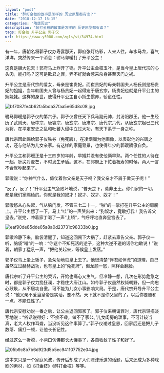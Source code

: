 ```yaml
---
layout: "post"
title: "醉打金枝的故事是怎样的 历史原型都有谁？"
date: "2018-12-17 16:15"
categories: "隋唐历史"
description: "醉打金枝的故事是怎样的 历史原型都有谁？"
tags: 打金枝 升平公主 郭子仪
url: https://www.y5000.com/zgls/st/34974.html
---
```






有一年，唐朝名将郭子仪办寿宴那天，郭府张灯结彩，人来人往，车水马龙，喜气洋洋。突然传来一个消息：驸马郭暧打了升平公主！

这真是胆大包天！郭府马上炸开了锅。升平公主金枝玉叶，是当今皇上唐代宗的心头肉，能打吗？这可是欺君之罪，弄不好就会惹来杀身甚至灭门之祸。

升平公主是唐代宗的爱女，母亲是崔贵妃。而崔贵妃的母亲韩国夫人杨氏则是杨贵妃的姐姐，当年韩国夫人曾与杨贵妃一起得宠于唐玄宗，杨贵妃也就是升平公主的姨姥姥。这样的身世，使得升平公主自小娇生惯养，骄蛮任性。

![bf7087fe4b62fa5bda37faa5e65d8c08.jpg](https://img.y5000.com/uploads/allimg/181018/bf7087fe4b62fa5bda37faa5e65d8c08.jpg)

驸马郭暧是郭子仪的第六子。郭子仪曾任天下兵马副元帅，封汾阳郡王。他一生经历了武则天、唐中宗、唐睿宗、唐玄宗、唐肃宗、唐代宗六代，从唐玄宗起已三代为将，在平定安史之乱和吐蕃入侵中立过大功，有天下系于一身之称。

唐代宗因此赐给郭子仪铁券（免死牌），在凌烟阁为他画像，以表彰他的兴唐之功，还与他结为儿女亲家。有这样的家庭背景，也使得年少的郭暧骄傲自负。

升平公主和郭暧正是十三四岁的年龄，早婚并没有使他俩早熟。两个任性的人待在一起，针尖对麦芒，不时发生矛盾。这不，在郭府上下忙着祝寿的时候，两人一言不合就吵起来了。

郭暧说：“你神气什么，倚仗着你父亲是天子吗？我父亲才不屑于做天子呢！”

“反了，反了！”升平公主气急败坏地说，“普天之下，莫非王土。你们家的一切，都是我们家赐给的。你就是我的奴才！奴才、奴才、奴才！”

郭暧怒从心头起，气从脑门发，不管三七二十一，“啪”的一掌打在升平公主的肩膀上。升平公主愣了一下，马上“哇”的一声哭出来：“狗奴才，竟敢打我！我告诉父皇去。”说完，冲着家丁喝了一声“上轿”，气呼呼地直奔皇宫去了。

![eaf90de85dde05a8a0d23731c98333b0.jpg](https://img.y5000.com/uploads/allimg/181018/eaf90de85dde05a8a0d23731c98333b0.jpg)

郭暧冷静下来，脑袋清醒了，知道这回闯下大祸了，赶紧去禀告父亲。郭子仪一听，脑袋“嗡”的一响：“你这个不知死活的逆子，这种大逆不道的话你也敢说！”说着，朝家丁猛吼一声，“把他关起来，等候皇上发落。”

郭子仪马上坐上轿子，急匆匆地见皇上去了。他很清楚“伴君如伴虎”的道理，自己虽然立过赫赫战功，也有皇上的“免死牌”，但龙颜一怒，照样会翻脸。

唐代宗听了升平公主的哭诉，开始也痛心又生气，但冷静一想，几次在形势危急之时，都是郭子仪力挽狂澜，才稳住大唐江山。如今郭子仪虽然权倾朝野，但一向忠心耿耿，从不居功自傲。可不能为儿女小事影响大局。于是，唐代宗开导升平公主说：“他父亲不爱当皇帝是实话，要不然，天下就不是你父皇的了。以后你要随和一点，不能任性了。”

唐代宗安慰劝说一番之后，让公主返回郭家了。郭子仪来朝请罪时，唐代宗轻描淡写地说：“俗话说得好：‘不痴不聋，做不了家公。’儿女闺房的琐事，不可计较当真，老大人权作耳聋，当没听见这件事算了。”郭子仪谢过皇恩，回家后还是把儿子数落、痛打一顿，让他长长记性。

经过这么一折腾，小两口仿佛都长大懂事了，各自收敛了性子和好了。

![05b9c8b7b6d923d5b5ec941107752e04.jpg](https://img.y5000.com/uploads/allimg/181018/05b9c8b7b6d923d5b5ec941107752e04.jpg)

这本来只是一个家庭风波，传开后却成了人们津津乐道的话题，后来还成为多种戏剧的素材，如《打金枝》《醉打金枝》等等。  
